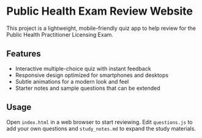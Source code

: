 # Public Health Exam Review Website

This project is a lightweight, mobile-friendly quiz app to help review for the Public Health Practitioner Licensing Exam.

## Features
- Interactive multiple-choice quiz with instant feedback
- Responsive design optimized for smartphones and desktops
- Subtle animations for a modern look and feel
- Starter notes and sample questions that can be extended

## Usage
Open `index.html` in a web browser to start reviewing. Edit `questions.js` to add your own questions and `study_notes.md` to expand the study materials.
